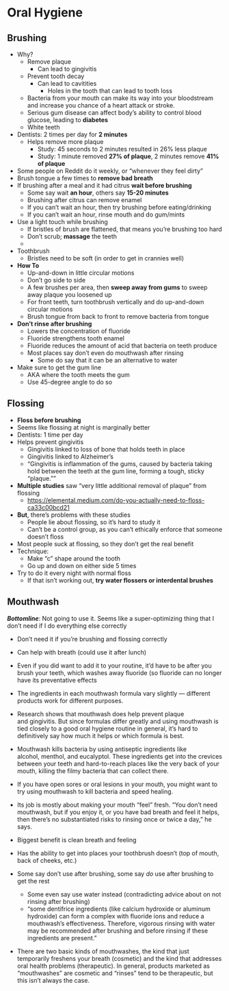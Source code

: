 # Oral Hygiene

## Brushing

- Why?
  - Remove plaque
    - Can lead to gingivitis
  - Prevent tooth decay
    - Can lead to cavitities
      - Holes in the tooth that can lead to tooth loss
  - Bacteria from your mouth can make its way into your bloodstream and increase you chance of a heart attack or stroke.
  - Serious gum disease can affect body’s ability to control blood glucose, leading to **diabetes**
  - White teeth
- Dentists: 2 times per day for **2 minutes**
  - Helps remove more plaque
    - Study: 45 seconds to 2 minutes resulted in 26% less plaque
    - Study: 1 minute removed **27% of plaque**, 2 minutes remove **41% of plaque**
- Some people on Reddit do it weekly, or “whenever they feel dirty”
- Brush tongue a few times to **remove bad breath**
- If brushing after a meal and it had citrus **wait before brushing**
  - Some say wait **an hour**, others say **15-20 minutes**
  - Brushing after citrus can remove enamel
  - If you can’t wait an hour, then try brushing before eating/drinking
  - If you can’t wait an hour, rinse mouth and do gum/mints
- Use a light touch while brushing
  - If bristles of brush are flattened, that means you’re brushing too hard
  - Don’t scrub; **massage** the teeth
  -
- Toothbrush
  - Bristles need to be soft (in order to get in crannies well)
- **How To**
  - Up-and-down in little circular motions
  - Don’t go side to side
  - A few brushes per area, then **sweep away from gums** to sweep away plaque you loosened up
  - For front teeth, turn toothbrush vertically and do up-and-down circular motions
  - Brush tongue from back to front to remove bacteria from tongue
- **Don’t rinse after brushing**
  - Lowers the concentration of fluoride
  - Fluoride strengthens tooth enamel
  - Fluoride reduces the amount of acid that bacteria on teeth produce
  - Most places say don’t even do mouthwash after rinsing
    - Some do say that it can be an alternative to water
- Make sure to get the gum line
  - AKA where the tooth meets the gum
  - Use 45-degree angle to do so

## Flossing

- **Floss before brushing**
- Seems like flossing at night is marginally better
- Dentists: 1 time per day
- Helps prevent gingivitis
  - Gingivitis linked to loss of bone that holds teeth in place
  - Gingivitis linked to Alzheimer’s
  - “Gingivitis is inflammation of the gums, caused by bacteria taking hold between the teeth at the gum line, forming a tough, sticky “plaque.””
- **Multiple studies** saw “very little additional removal of plaque” from flossing
  - https://elemental.medium.com/do-you-actually-need-to-floss-ca33c00bcd21
- **But**, there’s problems with these studies
  - People lie about flossing, so it’s hard to study it
  - Can’t be a control group, as you can’t ethically enforce that someone doesn’t floss
- Most people suck at flossing, so they don’t get the real benefit
- Technique:
  - Make “c” shape around the tooth
  - Go up and down on either side 5 times
- Try to do it every night with normal floss
  - If that isn’t working out, **try water flossers or interdental brushes**

## Mouthwash

**_Bottomline_**: Not going to use it. Seems like a super-optimizing thing that I don’t need if I do everything else correctly

- Don’t need it if you’re brushing and flossing correctly
- Can help with breath (could use it after lunch)
- Even if you did want to add it to your routine, it’d have to be after you brush your teeth, which washes away fluoride (so fluoride can no longer have its preventative effects

- The ingredients in each mouthwash formula vary slightly — different products work for different purposes.
- Research shows that mouthwash does help prevent plaque and gingivitis. But since formulas differ greatly and using mouthwash is tied closely to a good oral hygiene routine in general, it’s hard to definitively say how much it helps or which formula is best.
- Mouthwash kills bacteria by using antiseptic ingredients like alcohol, menthol, and eucalyptol. These ingredients get into the crevices between your teeth and hard-to-reach places like the very back of your mouth, killing the filmy bacteria that can collect there.
- If you have open sores or oral lesions in your mouth, you might want to try using mouthwash to kill bacteria and speed healing.
- Its job is mostly about making your mouth “feel” fresh. “You don’t need mouthwash, but if you enjoy it, or you have bad breath and feel it helps, then there’s no substantiated risks to rinsing once or twice a day,” he says.
- Biggest benefit is clean breath and feeling
- Has the ability to get into places your toothbrush doesn’t (top of mouth, back of cheeks, etc.)
- Some say don’t use after brushing, some say _do_ use after brushing to get the rest
  - Some even say use water instead (contradicting advice about on not rinsing after brushing)
  - “some dentifrice ingredients (like calcium hydroxide or aluminum hydroxide) can form a complex with fluoride ions and reduce a mouthwash’s effectiveness. Therefore, vigorous rinsing with water may be recommended after brushing and before rinsing if these ingredients are present.”
- There are two basic kinds of mouthwashes, the kind that just temporarily freshens your breath (cosmetic) and the kind that addresses oral health problems (therapeutic). In general, products marketed as “mouthwashes” are cosmetic and “rinses” tend to be therapeutic, but this isn’t always the case.
